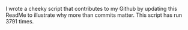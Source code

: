 I wrote a cheeky script that contributes to my Github by updating this ReadMe to illustrate why more than commits matter. This script has run 3791 times.